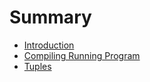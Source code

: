 # Summary

* [Introduction](README.md)
* [Compiling  Running  Program](compiling-running-program.md)
* [Tuples](tuples.md)

